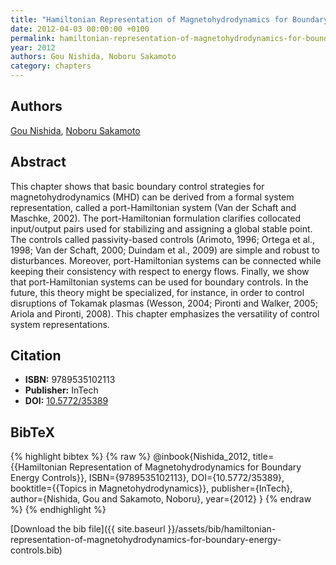 ```yaml
---
title: "Hamiltonian Representation of Magnetohydrodynamics for Boundary Energy Controls"
date: 2012-04-03 00:00:00 +0100
permalink: hamiltonian-representation-of-magnetohydrodynamics-for-boundary-energy-controls
year: 2012
authors: Gou Nishida, Noboru Sakamoto
category: chapters
---
```

 
## Authors
[Gou Nishida](authors/gou-nishida), [Noboru Sakamoto](authors/noboru-sakamoto)
 
## Abstract
This chapter shows that basic boundary control strategies for magnetohydrodynamics (MHD) can be derived from a formal system representation, called a port-Hamiltonian system (Van der Schaft and Maschke, 2002). The port-Hamiltonian formulation clarifies collocated input/output pairs used for stabilizing and assigning a global stable point. The controls called passivity-based controls (Arimoto, 1996; Ortega et al., 1998; Van der Schaft, 2000; Duindam et al., 2009) are simple and robust to disturbances. Moreover, port-Hamiltonian systems can be connected while keeping their consistency with respect to energy flows. Finally, we show that port-Hamiltonian systems can be used for boundary controls. In the future, this theory might be specialized, for instance, in order to control disruptions of Tokamak plasmas (Wesson, 2004; Pironti and Walker, 2005; Ariola and Pironti, 2008). This chapter emphasizes the versatility of control system representations.
 
## Citation
- **ISBN:** 9789535102113
- **Publisher:** InTech
- **DOI:** [10.5772/35389](https://doi.org/10.5772/35389)
 
## BibTeX
{% highlight bibtex %}
{% raw %}
@inbook{Nishida_2012,
  title={{Hamiltonian Representation of Magnetohydrodynamics for Boundary Energy Controls}},
  ISBN={9789535102113},
  DOI={10.5772/35389},
  booktitle={{Topics in Magnetohydrodynamics}},
  publisher={InTech},
  author={Nishida, Gou and Sakamoto, Noboru},
  year={2012}
}
{% endraw %}
{% endhighlight %}
 
[Download the bib file]({{ site.baseurl }}/assets/bib/hamiltonian-representation-of-magnetohydrodynamics-for-boundary-energy-controls.bib)
 
